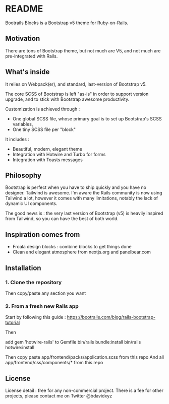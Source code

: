 # README

Bootrails Blocks is a Bootstrap v5 theme for Ruby-on-Rails.

## Motivation

There are tons of Bootstrap theme, but not much are V5, and not much are pre-integrated with Rails.

## What's inside

It relies on Webpack(er), and standard, last-version of Bootstrap v5.

The core SCSS of Bootstrap is left "as-is" in order to support version upgrade, and to stick with Bootstrap awesome productivity.

Customization is achieved through :

 - One global SCSS file, whose primary goal is to set up Bootstrap's SCSS variables,
 - One tiny SCSS file per "block"

It includes :

 - Beautiful, modern, elegant theme
 - Integration with Hotwire and Turbo for forms
 - Integration with Toasts messages

## Philosophy

Bootstrap is perfect when you have to ship quickly and you have no designer. Tailwind is awesome. I'm aware the Rails community is now using Tailwind a lot, however it comes with many limitations, notably the lack of dynamic UI components.

The good news is : the very last version of Bootstrap (v5) is heavily inspired from Tailwind, so you can have the best of both world.

## Inspiration comes from

 - Froala design blocks : combine blocks to get things done
 - Clean and elegant atmosphere from nextjs.org and panelbear.com


## Installation

### 1. Clone the repository

Then copy/paste any section you want

### 2. From a fresh new Rails app

Start by following this guide : https://bootrails.com/blog/rails-bootstrap-tutorial

Then

add gem 'hotwire-rails' to Gemfile
bin/rails bundle:install
bin/rails hotwire:install

Then copy paste app/frontend/packs/application.scss from this repo
And all app/frontend/css/components/* from this repo

## License

License detail : free for any non-commercial project. There is a fee for other projects, please contact me on Twitter @bdavidxyz



